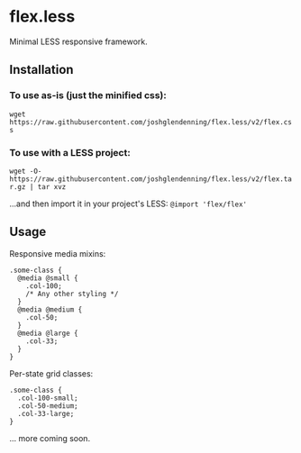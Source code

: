 flex.less
=========

Minimal LESS responsive framework.

## Installation
### To use as-is (just the minified css):

`wget https://raw.githubusercontent.com/joshglendenning/flex.less/v2/flex.css`

### To use with a LESS project:

`wget -O- https://raw.githubusercontent.com/joshglendenning/flex.less/v2/flex.tar.gz | tar xvz`

...and then import it in your project's LESS:
`@import 'flex/flex'`

## Usage

Responsive media mixins:

```less
.some-class {
  @media @small {
    .col-100;
    /* Any other styling */
  }
  @media @medium {
    .col-50;
  }
  @media @large {
    .col-33;
  }
}
```

Per-state grid classes:

```less
.some-class {
  .col-100-small;
  .col-50-medium;
  .col-33-large;
}
```

... more coming soon.
